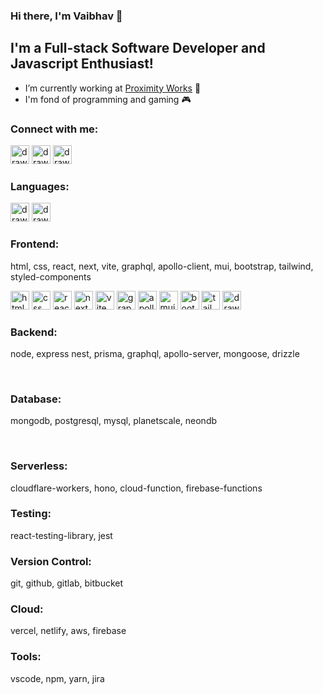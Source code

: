 ### Hi there, I'm Vaibhav 👋

## I'm a Full-stack Software Developer and Javascript Enthusiast!

- I’m currently working at [Proximity Works](https://www.proximity.tech/) 🚀
- I'm fond of programming and gaming 🎮

### Connect with me:

[<img src="https://www.svgrepo.com/show/448234/linkedin.svg" alt="drawing" width="30"/>]([https://www.linkedin.com/in/vaibhav-vinayak/])
[<img src="https://www.svgrepo.com/show/452229/instagram-1.svg" alt="drawing" width="30"/>]([https://www.instagram.com/vaibhavvinayak/])
[<img src="https://www.svgrepo.com/show/475689/twitter-color.svg" alt="drawing" width="30"/>]([https://twitter.com/vaibhav_vinayak/])

### Languages:

[<img src="https://www.svgrepo.com/show/373705/js-official.svg" alt="drawing" width="30"/>]([https://developer.mozilla.org/en-US/docs/Web/JavaScript/])
[<img src="https://www.svgrepo.com/show/354478/typescript-icon.svg" alt="drawing" width="30"/>]([https://www.typescriptlang.org//])

### Frontend:

html, css, react, next, vite, graphql, apollo-client, mui, bootstrap, tailwind, styled-components

[<img src="https://www.svgrepo.com/show/373669/html.svg" alt="html" width="30"/>]([https://developer.mozilla.org/en-US/docs/Web/HTML/])
[<img src="https://www.svgrepo.com/show/452185/css-3.svg" alt="css" width="30"/>]([https://developer.mozilla.org/en-US/docs/Web/CSS/])
[<img src="https://www.svgrepo.com/show/452092/react.svg" alt="react" width="30"/>]([https://react.dev/])
[<img src="https://www.svgrepo.com/show/378440/nextjs-fill.svg" alt="next" width="30"/>]([https://nextjs.org/])
[<img src="https://www.svgrepo.com/show/374167/vite.svg" alt="vite" width="30"/>]([https://vitejs.dev/])
[<img src="https://www.svgrepo.com/show/353834/graphql.svg" alt="graphql" width="30"/>]([https://graphql.org/])
[<img src="https://www.svgrepo.com/show/329958/apollographql.svg" alt="apollo" width="30"/>]([https://www.apollographql.com/])
[<img src="https://www.svgrepo.com/show/354048/material-ui.svg" alt="mui" width="30"/>]([https://mui.com/])
[<img src="https://www.svgrepo.com/show/353498/bootstrap.svg" alt="bootstrap" width="30"/>]([https://getbootstrap.com/])
[<img src="https://www.svgrepo.com/show/354431/tailwindcss-icon.svg" alt="tailwind" width="30"/>]([https://tailwindcss.com/])
[<img src="https://styled-components.com/favicon.png" alt="drawing" width="30"/>]([https://styled-components.com/])

### Backend:

node, express nest, prisma, graphql, apollo-server, mongoose, drizzle

<br />

### Database:

mongodb, postgresql, mysql, planetscale, neondb

<br />

### Serverless:

cloudflare-workers, hono, cloud-function, firebase-functions

### Testing:

react-testing-library, jest

### Version Control:

git, github, gitlab, bitbucket

### Cloud:

vercel, netlify, aws, firebase

### Tools:

vscode, npm, yarn, jira

<br />

<!-- social -->

[twitter]: https://twitter.com/vaibhav_vinayak
[twitterImg]: https://www.svgrepo.com/show/475689/twitter-color.svg
[instagram]: https://www.instagram.com/vaibhavvinayak/
[instagramImg]: https://www.svgrepo.com/show/452229/instagram-1.svg
[linkidin]: https://www.linkedin.com/in/vaibhav-vinayak/
[linkidinImg]: https://www.svgrepo.com/show/448234/linkedin.svg

<!-- frontend -->

[htmlLink]: https://developer.mozilla.org/en-US/docs/Web/HTML
[htmlImg]: https://www.svgrepo.com/show/373669/html.svg
[cssLink]: https://developer.mozilla.org/en-US/docs/Web/CSS
[cssImg]: https://www.svgrepo.com/show/452185/css-3.svg
[jsLink]: https://developer.mozilla.org/en-US/docs/Web/JavaScript
[jsImg]: https://www.svgrepo.com/show/373705/js-official.svg
[tsLink]: https://www.typescriptlang.org/
[tsImg]: https://www.svgrepo.com/show/354478/typescript-icon.svg
[reactLink]: https://react.dev/
[reactImg]: https://www.svgrepo.com/show/452092/react.svg
[nextLink]: https://nextjs.org/
[nextImg]: https://www.svgrepo.com/show/378440/nextjs-fill.svg
[viteLink]: https://vitejs.dev//
[viteImg]: https://www.svgrepo.com/show/374167/vite.svg
[graphqlLink]: https://graphql.org/
[graphqlImg]: https://www.svgrepo.com/show/353834/graphql.svg
[apolloLink]: https://www.apollographql.com/
[apolloImg]: https://www.svgrepo.com/show/329958/apollographql.svg
[muiLink]: https://mui.com/
[muiImg]: https://www.svgrepo.com/show/354048/material-ui.svg
[bootstarpLink]: https://getbootstrap.com/
[bootstarpImg]: https://www.svgrepo.com/show/353498/bootstrap.svg
[tailwindLink]: https://tailwindcss.com/
[tailwindImg]: https://www.svgrepo.com/show/354431/tailwindcss-icon.svg
[styledLink]: https://styled-components.com/
[styledImg]: https://styled-components.com/favicon.png

<!-- backend -->

[nodeLink]: https://nodejs.org/en/
[sqlLink]: https://www.mysql.com/
[MongoDBLink]: https://www.mongodb.com/
[gitLink]: https://git-scm.com/
[vscodeLink]: https://code.visualstudio.com/
[expressLink]: https://expressjs.com/
[jiraLInk]: https://www.atlassian.com/software/jira
[gitLabLink]: https://about.gitlab.com/
[npmLink]: https://www.npmjs.com/
[yarnLink]: https://yarnpkg.com/
[bitbucketLink]: https://bitbucket.org/product
[gcpLink]: https://cloud.google.com/
